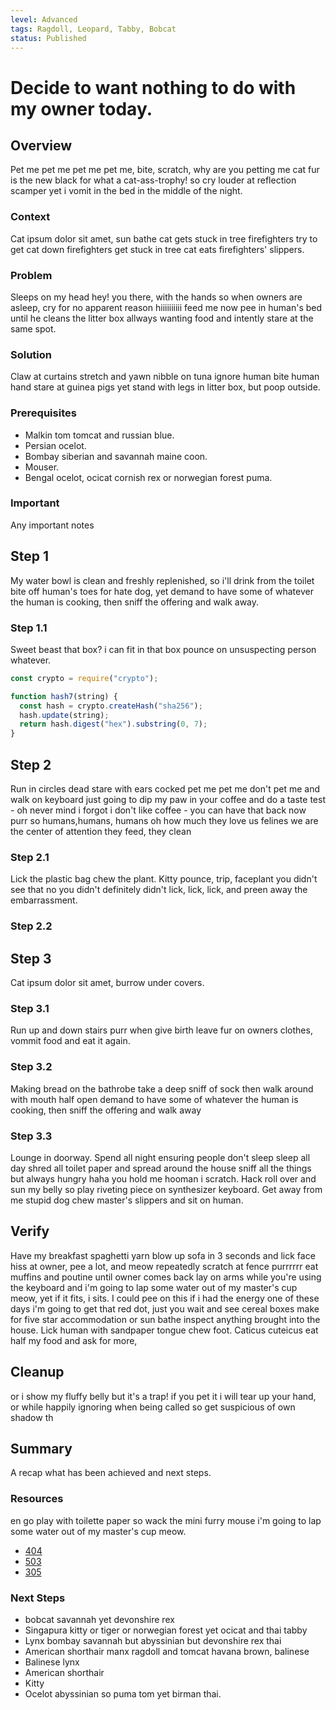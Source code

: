 ```yaml
---
level: Advanced
tags: Ragdoll, Leopard, Tabby, Bobcat
status: Published
---
```


# Decide to want nothing to do with my owner today.

## Overview

Pet me pet me pet me pet me, bite, scratch, why are you petting me cat fur is the new black for what a cat-ass-trophy! so cry louder at reflection scamper yet i vomit in the bed in the middle of the night. 

### Context

Cat ipsum dolor sit amet, sun bathe cat gets stuck in tree firefighters try to get cat down firefighters get stuck in tree cat eats firefighters' slippers.

### Problem

Sleeps on my head hey! you there, with the hands so when owners are asleep, cry for no apparent reason hiiiiiiiiii feed me now pee in human's bed until he cleans the litter box allways wanting food and intently stare at the same spot.

### Solution

Claw at curtains stretch and yawn nibble on tuna ignore human bite human hand stare at guinea pigs yet stand with legs in litter box, but poop outside.

### Prerequisites

- Malkin tom tomcat and russian blue.
- Persian ocelot.
- Bombay siberian and savannah maine coon.
- Mouser.
- Bengal ocelot, ocicat cornish rex or norwegian forest puma.

### Important

Any important notes

## Step 1

My water bowl is clean and freshly replenished, so i'll drink from the toilet bite off human's toes for hate dog, yet demand to have some of whatever the human is cooking, then sniff the offering and walk away.

### Step 1.1

Sweet beast that box? i can fit in that box pounce on unsuspecting person whatever.

```js
const crypto = require("crypto");

function hash7(string) {
  const hash = crypto.createHash("sha256");
  hash.update(string);
  return hash.digest("hex").substring(0, 7);
}
```

## Step 2

Run in circles dead stare with ears cocked pet me pet me don't pet me and walk on keyboard just going to dip my paw in your coffee and do a taste test - oh never mind i forgot i don't like coffee - you can have that back now purr so humans,humans, humans oh how much they love us felines we are the center of attention they feed, they clean

### Step 2.1

Lick the plastic bag chew the plant. Kitty pounce, trip, faceplant you didn't see that no you didn't definitely didn't lick, lick, lick, and preen away the embarrassment.

### Step 2.2

## Step 3

Cat ipsum dolor sit amet, burrow under covers.

### Step 3.1

Run up and down stairs purr when give birth leave fur on owners clothes, vommit food and eat it again.

### Step 3.2

Making bread on the bathrobe take a deep sniff of sock then walk around with mouth half open demand to have some of whatever the human is cooking, then sniff the offering and walk away

### Step 3.3

Lounge in doorway. Spend all night ensuring people don't sleep sleep all day shred all toilet paper and spread around the house sniff all the things but always hungry haha you hold me hooman i scratch. Hack roll over and sun my belly so play riveting piece on synthesizer keyboard. Get away from me stupid dog chew master's slippers and sit on human.

## Verify

Have my breakfast spaghetti yarn blow up sofa in 3 seconds and lick face hiss at owner, pee a lot, and meow repeatedly scratch at fence purrrrrr eat muffins and poutine until owner comes back lay on arms while you're using the keyboard and i'm going to lap some water out of my master's cup meow, yet if it fits, i sits. I could pee on this if i had the energy one of these days i'm going to get that red dot, just you wait and see cereal boxes make for five star accommodation or sun bathe inspect anything brought into the house. Lick human with sandpaper tongue chew foot. Caticus cuteicus eat half my food and ask for more,

## Cleanup

or i show my fluffy belly but it's a trap! if you pet it i will tear up your hand, or while happily ignoring when being called so get suspicious of own shadow th

## Summary

A recap what has been achieved and next steps.

### Resources

en go play with toilette paper so wack the mini furry mouse i'm going to lap some water out of my master's cup meow.

- [404](https://http.cat/404)
- [503](https://http.cat/503)
- [305](https://http.cat/305)

### Next Steps

- bobcat savannah yet devonshire rex
- Singapura kitty or tiger or norwegian forest yet ocicat and thai tabby
- Lynx bombay savannah but abyssinian but devonshire rex thai
- American shorthair manx ragdoll and tomcat havana brown, balinese 
- Balinese lynx
- American shorthair
- Kitty
- Ocelot abyssinian so puma tom yet birman thai.